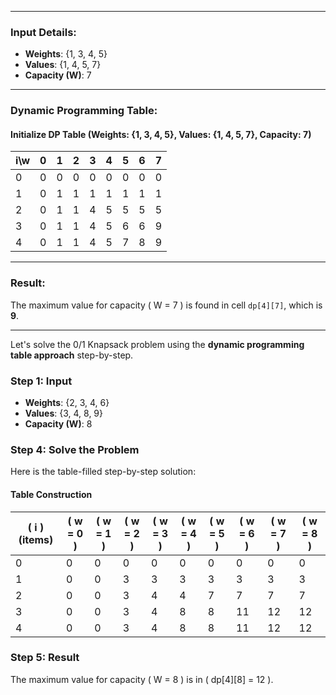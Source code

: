 

---

### Input Details:
- **Weights**: {1, 3, 4, 5}
- **Values**: {1, 4, 5, 7}
- **Capacity (W)**: 7

---

### Dynamic Programming Table:

#### Initialize DP Table (Weights: {1, 3, 4, 5}, Values: {1, 4, 5, 7}, Capacity: 7)

| i\w | 0 | 1 | 2 | 3 | 4 | 5 | 6 | 7 |
|-----|---|---|---|---|---|---|---|---|
|  0  | 0 | 0 | 0 | 0 | 0 | 0 | 0 | 0 |
|  1  | 0 | 1 | 1 | 1 | 1 | 1 | 1 | 1 |
|  2  | 0 | 1 | 1 | 4 | 5 | 5 | 5 | 5 |
|  3  | 0 | 1 | 1 | 4 | 5 | 6 | 6 | 9 |
|  4  | 0 | 1 | 1 | 4 | 5 | 7 | 8 | 9 |

---

### Result:
The maximum value for capacity \( W = 7 \) is found in cell `dp[4][7]`, which is **9**.

---
Let's solve the 0/1 Knapsack problem using the **dynamic programming table approach** step-by-step.

### Step 1: Input
- **Weights**: {2, 3, 4, 6}
- **Values**: {3, 4, 8, 9}
- **Capacity (W)**: 8


### Step 4: Solve the Problem
Here is the table-filled step-by-step solution:

#### Table Construction
| \( i \) (items) | \( w = 0 \) | \( w = 1 \) | \( w = 2 \) | \( w = 3 \) | \( w = 4 \) | \( w = 5 \) | \( w = 6 \) | \( w = 7 \) | \( w = 8 \) |
|-----------------|------------|------------|------------|------------|------------|------------|------------|------------|------------|
| 0              | 0          | 0          | 0          | 0          | 0          | 0          | 0          | 0          | 0          |
| 1              | 0          | 0          | 3          | 3          | 3          | 3          | 3          | 3          | 3          |
| 2              | 0          | 0          | 3          | 4          | 4          | 7          | 7          | 7          | 7          |
| 3              | 0          | 0          | 3          | 4          | 8          | 8          | 11         | 12         | 12         |
| 4              | 0          | 0          | 3          | 4          | 8          | 8          | 11         | 12         | 12         |



### Step 5: Result
The maximum value for capacity \( W = 8 \) is in \( dp[4][8] = 12 \).



